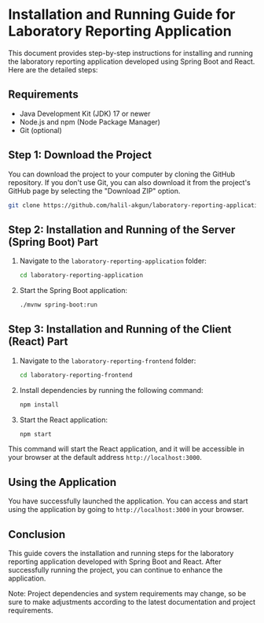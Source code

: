 # Installation and Running Guide for Laboratory Reporting Application

This document provides step-by-step instructions for installing and running the laboratory reporting application
developed using Spring Boot and React. Here are the detailed steps:

## Requirements

- Java Development Kit (JDK) 17 or newer
- Node.js and npm (Node Package Manager)
- Git (optional)

## Step 1: Download the Project

You can download the project to your computer by cloning the GitHub repository. If you don't use Git, you can also
download it from the project's GitHub page by selecting the "Download ZIP" option.

```bash
git clone https://github.com/halil-akgun/laboratory-reporting-application.git
```

## Step 2: Installation and Running of the Server (Spring Boot) Part

1. Navigate to the `laboratory-reporting-application` folder:
   ```bash
   cd laboratory-reporting-application
   ```
2. Start the Spring Boot application:
   ```bash
   ./mvnw spring-boot:run
   ```

## Step 3: Installation and Running of the Client (React) Part

1. Navigate to the `laboratory-reporting-frontend` folder:
   ```bash
   cd laboratory-reporting-frontend
   ```
2. Install dependencies by running the following command:
   ```bash
   npm install
   ```
3. Start the React application:
   ```bash
   npm start
   ```

This command will start the React application, and it will be accessible in your browser at the default
address `http://localhost:3000`.

## Using the Application

You have successfully launched the application. You can access and start using the application by going
to `http://localhost:3000` in your browser.

## Conclusion

This guide covers the installation and running steps for the laboratory reporting application developed with Spring Boot
and React. After successfully running the project, you can continue to enhance the application.

Note: Project dependencies and system requirements may change, so be sure to make adjustments according to the latest
documentation and project requirements.
